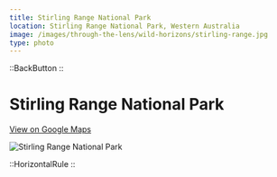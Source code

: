 ```yaml
---
title: Stirling Range National Park
location: Stirling Range National Park, Western Australia
image: /images/through-the-lens/wild-horizons/stirling-range.jpg
type: photo
---
```


::BackButton
::

# Stirling Range National Park

<a href="https://www.google.com/maps/search/?api=1&query=Stirling+Range+National+Park,+Western+Australia" target="_blank" rel="noopener noreferrer">View on Google Maps</a>

![Stirling Range National Park](/images/through-the-lens/wild-horizons/stirling-range.jpg)

<div class="mb-8"></div>

::HorizontalRule
::

